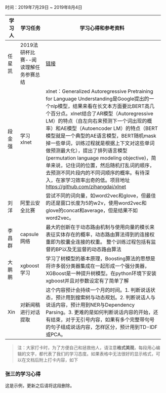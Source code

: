 时间：2019年7月29日 ~ 2019年8月4日

| 学习人  | 学习任务                  | 学习心得和参考资料                                |
| ---- | --------------------- | ---------------------------------------- |
| 任星凯  | 2019法研杯比赛--阅读理解任务参赛总结 | [链接](https://zhuanlan.zhihu.com/p/76377422) |
| 段金强  | 学习xlnet               | xlnet：Generalized Autoregressive Pretraining for Language Understanding是Google提出的一个nlp模型，结果来看在长文本方面要比BERT高几个百分点。xlnet结合了AR模型（Autoregressive LM）的特点（自左向右来预测下一个词出现的概率）和AE模型（Autoencoder LM）的特点（BERT模型就是一个典型的AE语言模型，BERT随机mask掉一些单词，训练过程就是根据上下文对这些单词做预测最大化），提出了排列语言模型 (permutation language modeling objective)，简单来说，记住词的位置，然后随机打乱词的顺序，去预测不同片段内的不同词顺序的概率。有待深入，在家学习效率出奇的低。项目地址<https://github.com/zihangdai/xlnet> |
|刘洋|阿里云安全比赛|尝试不同的词向量，如word2vec和glove，但最佳的还是窗口长度为5的w2v，使用word2vec和glove的concat和average，但是结果不如word2vec。|
|李昌群|capsule网络|最大的创新在于动态路由机制与使用向量的模长来表征实体存在的概率，动态路由算法得到的连接权重即为胶囊全连接的权重。 整个训练过程包括有监督的BP以及无监督的动态路由算法|
|大鹏鹏|xgboost学习|学习了树模型的基本原理，Boosting算法的思想是将许多弱分类器集成在一起形成一个强分类器，XGBoost是一种提升树模型。在python环境下安装xgboost并且对参数设定有了简单了解|
|Xin|对新闻稿进行对话提取|这个内容预计会持续一个月的时间。1. 判断说话状态，预计用到搜索树与动态规划。2. 判断说话人与说话内容，预计用到NER与Dependency Parsing。3. 更难的是如何判断说话内容的开始，还有结束，对于无引号内容，如果有多个完整带句号的句子组成说话内容，怎样区分，预计用到TD-IDF或PCA。|



> 注：大家打卡时，为了方便自己和拯救他人，请注意**格式美观**，每段用心编辑的文字，都代表了我们的学习态度。如果表格中无法很好的显示格式，可以在文档后附上打卡内容，如下

### 张三的学习心得
这是示例，更新之后请将这段删除。
